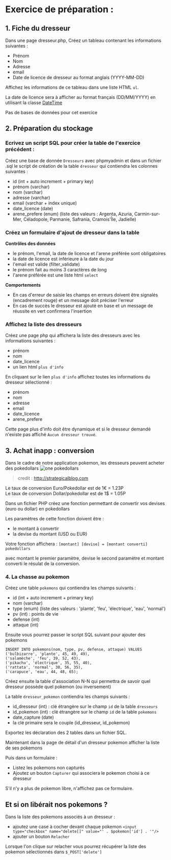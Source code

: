 # Exercice de préparation :

## 1. Fiche du dresseur

Dans une page dresseur.php, Créez un tableau contenant les informations suivantes :
* Prénom
* Nom
* Adresse
* email
* Date de licence de dresseur au format anglais (YYYY-MM-DD)

Affichez les informations de ce tableau dans une liste HTML `ul`.

La date de licence sera à afficher au format français (DD/MM/YYYY) en utilisant la classe [DateTime](http://php.net/manual/fr/class.datetime.php)

Pas de bases de données pour cet exercice

## 2. Préparation du stockage

### Ecrivez un script SQL pour créer la table de l'exercice précédent :

Créez une base de donnée `Dresseurs` avec phpmyadmin et dans un fichier .sql le script de création de la table `dresseur` qui contiendra les colonnes suivantes :
* id (int + auto increment + primary key)
* prénom (varchar)
* nom (varchar)
* adresse (varchar)
* email (varchar + index unique)
* date_licence (date)
* arene_prefere (enum) (liste des valeurs : Argenta, Azuria, Carmin-sur-Mer, Céladopole, Parmanie, Safrania, Cramois'Île, Jadielle)

### Créez un formulaire d'ajout de dresseur dans la table

**Contrôles des données**
* le prénom, l'email, la date de licence et l'arene préférée sont obligatoires
* la date de licence est inférieure à la date du jour
* l'email est valide (filter_validate)
* le prénom fait au moins 3 caractères de long
* l'arene préférée est une liste html `select`

**Comportements**
* En cas d'erreur de saisie les champs en erreurs doivent être signalés (encadrement rouge) et un message doit préciser l'erreur
* En cas de succès le dresseur est ajouté en base et un message de réussite en vert confirmera l'insertion

### Affichez la liste des dresseurs

Créez une page php qui affichera la liste des dresseurs avec les informations suivantes :
* prénom
* nom
* date_licence
* un lien html `plus d'info`

En cliquant sur le lien `plus d'info` affichez toutes les informations du dresseur sélectionné :
* prénom
* nom
* adresse
* email
* date_licence
* arene_prefere

Cette page plus d'info doit être dynamique et si le dresseur demandé n'existe pas affiché `Aucun dresseur trouvé`.


## 3. Achat inapp : conversion

Dans le cadre de notre application pokemon, les dresseurs peuvent acheter des pokedollars ![one pokedollars](http://strategicalblog.com/wp-content/uploads/2012/11/pokedollar-strategicalblog.png)
> credit : http://strategicalblog.com

Le taux de conversion Euro/Pokedollar est de 1€ = 1.23P<br>
Le taux de conversion Dollar/pokedollar est de 1$ = 1.05P

Dans un fichier PHP créez une fonction permettant de convertir vos devises (euro ou dollar) en pokedollars

Les paramètres de cette fonction doivent être :
* le montant à convertir
* la devise du montant (USD ou EUR)

Votre fonction affichera : `[montant] [devise] = [montant converti] pokedollars`

avec montant le premier paramètre, devise le second paramètre et montant converti le résulat de la conversion.


### 4. La chasse au pokemon

Créez une table `pokemons` qui contiendra les champs suivants :
* id (int + auto increment + primary key)
* nom (varchar)
* type (enum) (liste des valeurs : 'plante', 'feu', 'électrique', 'eau', 'normal')
* pv (int) : points de vie
* defense (int)
* attaque (int)

Ensuite vous pourrez passer le script SQL suivant pour ajouter des pokemons
```
INSERT INTO pokemons(nom, type, pv, defense, attaque) VALUES 
('bulbizarre', 'plante', 45, 49, 49),
('salamèche', 'feu', 39, 52, 43),
('pikachu', 'électrique', 35, 55, 40),
('rattata', 'normal', 30, 56, 35),
('carapuce', 'eau', 44, 48, 65);
```

Créez ensuite la table d'association N-N qui permettra de savoir quel dresseur possède quel pokemon (ou inversement)

La table `dresseur_pokemon` contiendra les champs suivants :

* id_dresseur (int) : clé étrangère sur le champ `id` de la table `dresseurs`
* id_pokemon (int) : clé étrangère sur le champ `id` de la table `pokemons`
* date_capture (date)
* la clé primaire sera le couple (id_dresseur, id_pokemon)

Exportez les déclaration des 2 tables dans un fichier SQL.

Maintenant dans la page de détail d'un dresseur pokemon afficher la liste de ses pokemons

Puis dans un formulaire :
* Listez les pokemons non capturés
* Ajoutez un bouton `Capturer` qui associera le pokemon choisi à ce dresseur

S'il n'y a plus de pokemon libre, n'affichez pas ce formulaire.


## Et si on libérait nos pokemons ?

Dans la liste des pokemons associés à un dresseur :
* ajoutez une case à cocher devant chaque pokemon `<input type="checkbox" name="delete[]" value="' . $pokemon['id'] . '"/>`
* ajouter un bouton `Relacher`

Lorsque l'on clique sur relacher vous pourrez récupérer la liste des pokemon sélectionnés dans `$_POST['delete']`
